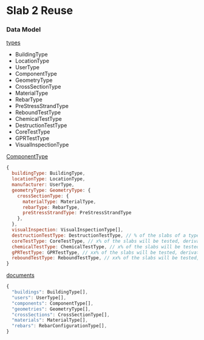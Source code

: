 # Slab 2 Reuse

### Data Model

<ins>types</ins>

- BuildingType
- LocationType
- UserType
- ComponentType
- GeometryType
- CrossSectionType
- MaterialType
- RebarType
- PreStressStrandType
- ReboundTestType
- ChemicalTestType
- DestructionTestType
- CoreTestType
- GPRTestType
- VisualInspectionType

<ins>ComponentType</ins>
```javascript
{
  buildingType: BuildingType,
  locationType: LocationType,
  manufacturer: UserType,
  geometryType: GeometryType: {
    crossSectionType: {
      materialType: MaterialType,
      rebarType: RebarType,
      preStressStrandType: PreStressStrandType
    },
  },
  visualInspection: VisualInspectionType[],
  destructionTestType: DestructionTestType, // % of the slabs of a type will be tested, derivative value should be displayed (+ actual if sepcific component was tested)
  coreTestType: CoreTestType, // x% of the slabs will be tested, derivative value should be displayed (+ actual if sepcific component was tested)
  chemicalTestType: ChemicalTestType, // x% of the slabs will be tested, derivative value should be displayed (+ actual if sepcific component was tested)
  gPRTestType: GPRTestType, // xx% of the slabs will be tested, derivative value should be displayed (+ actual if sepcific component was tested)
  reboundTestType: ReboundTestType, // xx% of the slabs will be tested, derivative value should be displayed (+ actual if sepcific component was tested)
}
```

<ins>documents</ins>
```javascript
{
  "buildings": BuildingType[],
  "users": UserType[],
  "components": ComponentType[],
  "geometries": GeometryType[],
  "crossSections": CrossSectionType[],
  "materials": MaterialType[],
  "rebars": RebarConfigurationType[],
}
```